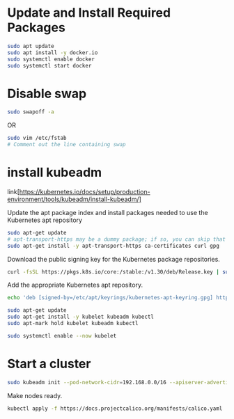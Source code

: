 # Update and Install Required Packages

```bash
sudo apt update
sudo apt install -y docker.io
sudo systemctl enable docker
sudo systemctl start docker
```

# Disable swap

```bash
sudo swapoff -a
```

OR

```bash
sudo vim /etc/fstab
# Comment out the line containing swap
```

# install kubeadm

link[https://kubernetes.io/docs/setup/production-environment/tools/kubeadm/install-kubeadm/]


Update the apt package index and install packages needed to use the Kubernetes apt repository

```bash
sudo apt-get update
# apt-transport-https may be a dummy package; if so, you can skip that package
sudo apt-get install -y apt-transport-https ca-certificates curl gpg
```

Download the public signing key for the Kubernetes package repositories. 

```bash
curl -fsSL https://pkgs.k8s.io/core:/stable:/v1.30/deb/Release.key | sudo gpg --dearmor -o /etc/apt/keyrings/kubernetes-apt-keyring.gpg
```

Add the appropriate Kubernetes apt repository.
```bash
echo 'deb [signed-by=/etc/apt/keyrings/kubernetes-apt-keyring.gpg] https://pkgs.k8s.io/core:/stable:/v1.30/deb/ /' | sudo tee /etc/apt/sources.list.d/kubernetes.list
```

```bash
sudo apt-get update
sudo apt-get install -y kubelet kubeadm kubectl
sudo apt-mark hold kubelet kubeadm kubectl
```

```bash
sudo systemctl enable --now kubelet
```

# Start a cluster

```bash
sudo kubeadm init --pod-network-cidr=192.168.0.0/16 --apiserver-advertise-address=<MASTER_IP>
```

Make nodes ready.
```bash
kubectl apply -f https://docs.projectcalico.org/manifests/calico.yaml
```